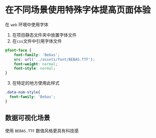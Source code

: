 # 在不同场景使用特殊字体提高页面体验

在 `web` 环境中使用字体

1. 在项目静态文件夹中放置字体文件
2. 在`css`文件中引用字体文件
```css
@font-face {
    font-family: 'Bebas';
    src: url('../assets/font/BEBAS.TTF');
    font-weight: normal;
    font-style: normal;
}
```
3. 在特定的地方使用此样式
```css
.data-num-style{
  font-family: 'Bebas';
}
```

## 数据可视化场景

使用 `BEBAS.TTF` 数值风格更具有科技感
